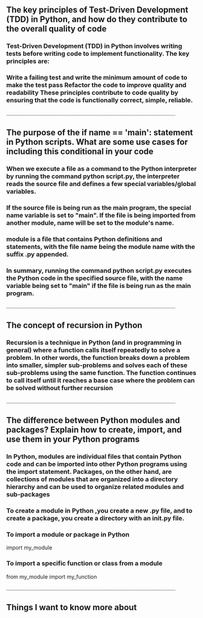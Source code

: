 ## The key principles of Test-Driven Development (TDD) in Python, and how do they contribute to the overall quality of code

### Test-Driven Development (TDD) in Python involves writing tests before writing code to implement functionality. The key principles are:

### Write a failing test and write the minimum amount of code to make the test pass Refactor the code to improve quality and readability These principles contribute to code quality by ensuring that the code is functionally correct, simple, reliable. 

...............................................................................................................

## The purpose of the if __name__ == '__main__': statement in Python scripts. What are some use cases for including this conditional in your code

### When we execute a file as a command to the Python interpreter by running the command python script.py, the interpreter reads the source file and defines a few special variables/global variables.

### If the source file is being run as the main program, the special __name__ variable is set to "__main__". If the file is being imported from another module, __name__ will be set to the module's name.

###  module is a file that contains Python definitions and statements, with the file name being the module name with the suffix .py appended.

### In summary, running the command python script.py executes the Python code in the specified source file, with the __name__ variable being set to "__main__" if the file is being run as the main program.

...............................................................................................................

## The concept of recursion in Python

### Recursion is a technique in Python (and in programming in general) where a function calls itself repeatedly to solve a problem. In other words, the function breaks down a problem into smaller, simpler sub-problems and solves each of these sub-problems using the same function. The function continues to call itself until it reaches a base case where the problem can be solved without further recursion

...............................................................................................................
## The difference between Python modules and packages? Explain how to create, import, and use them in your Python programs

### In Python, modules are individual files that contain Python code and can be imported into other Python programs using the import statement. Packages, on the other hand, are collections of modules that are organized into a directory hierarchy and can be used to organize related modules and sub-packages

### To create a module in Python ,you create a new .py file, and to create a package, you create a directory with an __init__.py file.

### To import a module or package in Python
import my_module

### To import a specific function or class from a module
from my_module import my_function


...............................................................................................................

## Things I want to know more about
